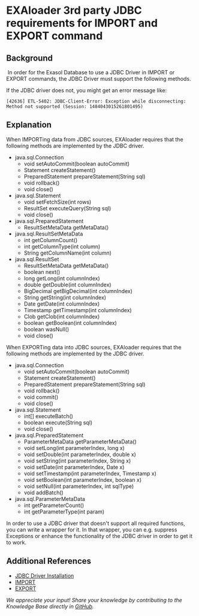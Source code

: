 # EXAloader 3rd party JDBC requirements for IMPORT and EXPORT command 
## Background

 In order for the Exasol Database to use a JDBC Driver in IMPORT or EXPORT commands, the JDBC Driver must support the following methods.

If the JDBC driver does not, you might get an error message like: 


```markup
[42636] ETL-5402: JDBC-Client-Error: Exception while disconnecting: Method not supported (Session: 1484043015261801495) 
```
## Explanation

When IMPORTing data from JDBC sources, EXAloader requires that the following methods are implemented by the JDBC driver.

* java.sql.Connection
	+ void setAutoCommit(boolean autoCommit)
	+ Statement createStatement()
	+ PreparedStatement prepareStatement(String sql)
	+ void rollback()
	+ void close()
* java.sql.Statement
	+ void setFetchSize(int rows)
	+ ResultSet executeQuery(String sql)
	+ void close()
* java.sql.PreparedStatement
	+ ResultSetMetaData getMetaData()
* java.sql.ResultSetMetaData
	+ int getColumnCount()
	+ int getColumnType(int column)
	+ String getColumnName(int column)
* java.sql.ResultSet
	+ ResultSetMetaData getMetaData()
	+ boolean next()
	+ long getLong(int columnIndex)
	+ double getDouble(int columnIndex)
	+ BigDecimal getBigDecimal(int columnIndex)
	+ String getString(int columnIndex)
	+ Date getDate(int columnIndex)
	+ Timestamp getTimestamp(int columnIndex)
	+ Clob getClob(int columnIndex)
	+ boolean getBoolean(int columnIndex)
	+ boolean wasNull()
	+ void close()

When EXPORTing data into JDBC sources, EXAloader requires that the following methods are implemented by the JDBC driver.

* java.sql.Connection
	+ void setAutoCommit(boolean autoCommit)
	+ Statement createStatement()
	+ PreparedStatement prepareStatement(String sql)
	+ void rollback()
	+ void commit()
	+ void close()
* java.sql.Statement
	+ int[] executeBatch()
	+ boolean execute(String sql)
	+ void close()
* java.sql.PreparedStatement
	+ ParameterMetaData getParameterMetaData()
	+ void setLong(int parameterIndex, long x)
	+ void setDouble(int parameterIndex, double x)
	+ void setString(int parameterIndex, String x)
	+ void setDate(int parameterIndex, Date x)
	+ void setTimestamp(int parameterIndex, Timestamp x)
	+ void setBoolean(int parameterIndex, boolean x)
	+ void setNull(int parameterIndex, int sqlType)
	+ void addBatch()
* java.sql.ParameterMetaData
	+ int getParameterCount()
	+ int getParameterType(int param)

In order to use a JDBC driver that doesn't support all required functions, you can write a wrapper for it. In that wrapper, you can e.g. suppress Exceptions or enhance the functionality of the JDBC driver in order to get it to work.

## Additional References

* [JDBC Driver Installation](https://docs.exasol.com/loading_data/connect_databases/import_data_using_jdbc.htm)
* [IMPORT](https://docs.exasol.com/sql/import.htm)
* [EXPORT](https://docs.exasol.com/sql/export.htm)

*We appreciate your input! Share your knowledge by contributing to the Knowledge Base directly in [GitHub](https://github.com/exasol/public-knowledgebase).* 